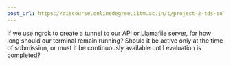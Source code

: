 ```yaml
---
post_url: https://discourse.onlinedegree.iitm.ac.in/t/project-2-tds-solver-discussion-thread/169029/8
---
```

If we use ngrok to create a tunnel to our API or Llamafile server, for how long should our terminal remain running? Should it be active only at the time of submission, or must it be continuously available until evaluation is completed?